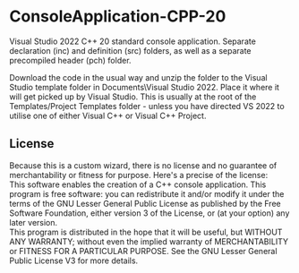 # ConsoleApplication-CPP-20
Visual Studio 2022 C++ 20 standard console application. Separate declaration (inc) and definition (src) folders, as well as a separate precompiled header (pch) folder.

Download the code in the usual way and unzip the folder to the Visual Studio template folder in Documents\Visual Studio 2022. 
Place it where it will get picked up by Visual Studio. This is usually at the root of the Templates/Project Templates folder - unless you have directed VS 2022 to utilise one of either Visual C++ or Visual C++ Project.

## License
Because this is a custom wizard, there is no license and no guarantee of merchantability or fitness for purpose. 
Here's a precise of the license:  
                        This software enables the creation of a C++ console application. 
                        This program is free software: you can redistribute it and/or modify
                        it under the terms of the GNU Lesser General Public License as published by
                        the Free Software Foundation, either version 3 of the License, or
                        (at your option) any later version.                    
                        This program is distributed in the hope that it will be useful,
                        but WITHOUT ANY WARRANTY; without even the implied warranty of
                        MERCHANTABILITY or FITNESS FOR A PARTICULAR PURPOSE.  See the
                        GNU Lesser General Public License V3 for more details.                                       
                    
